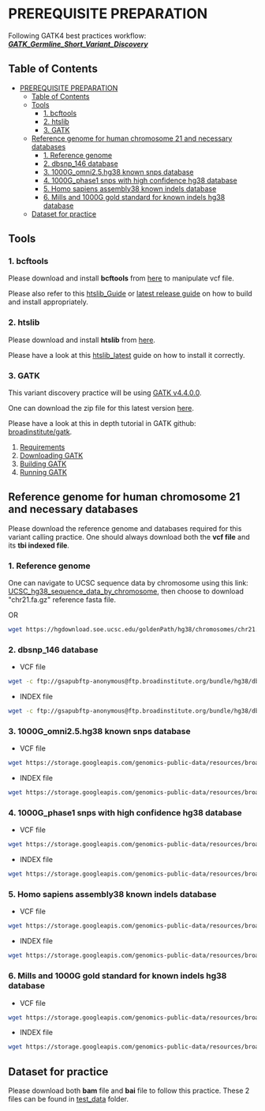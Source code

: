 # PREREQUISITE PREPARATION

Following GATK4 best practices workflow: **_[GATK_Germline_Short_Variant_Discovery](https://gatk.broadinstitute.org/hc/en-us/articles/360035535932-Germline-short-variant-discovery-SNPs-Indels-)_**

## Table of Contents

- [PREREQUISITE PREPARATION](#prerequisite-preparation)
  - [Table of Contents](#table-of-contents)
  - [Tools](#tools)
    - [1. bcftools](#1-bcftools)
    - [2. htslib](#2-htslib)
    - [3. GATK](#3-gatk)
  - [Reference genome for human chromosome 21 and necessary databases](#reference-genome-for-human-chromosome-21-and-necessary-databases)
    - [1. Reference genome](#1-reference-genome)
    - [2. dbsnp\_146 database](#2-dbsnp_146-database)
    - [3. 1000G\_omni2.5.hg38 known snps database](#3-1000g_omni25hg38-known-snps-database)
    - [4. 1000G\_phase1 snps with high confidence hg38 database](#4-1000g_phase1-snps-with-high-confidence-hg38-database)
    - [5. Homo sapiens assembly38 known indels database](#5-homo-sapiens-assembly38-known-indels-database)
    - [6. Mills and 1000G gold standard for known indels hg38 database](#6-mills-and-1000g-gold-standard-for-known-indels-hg38-database)
  - [Dataset for practice](#dataset-for-practice)

## Tools

### 1. bcftools

Please download and install **bcftools** from [here](https://github.com/samtools/bcftools/releases/download/1.17/bcftools-1.17.tar.bz2) to manipulate vcf file.

Please also refer to this [htslib_Guide](http://www.htslib.org/download/) or [latest release guide](https://github.com/samtools/bcftools/releases/latest/) on how to build and install appropriately.

### 2. htslib

Please download and install **htslib** from [here](https://github.com/samtools/htslib/releases/download/1.17/htslib-1.17.tar.bz2).

Please have a look at this [htslib_latest](https://github.com/samtools/htslib/releases/tag/1.17) guide on how to install it correctly.

### 3. GATK

This variant discovery practice will be using [GATK v4.4.0.0](https://github.com/broadinstitute/gatk/releases).

One can download the zip file for this latest version [here](https://github.com/broadinstitute/gatk/releases/download/4.4.0.0/gatk-4.4.0.0.zip).

Please have a look at this in depth tutorial in GATK github: [broadinstitute/gatk](https://github.com/broadinstitute/gatk).

1. [Requirements](https://github.com/broadinstitute/gatk#requirements)
2. [Downloading GATK](https://github.com/broadinstitute/gatk#downloading)
3. [Building GATK](https://github.com/broadinstitute/gatk#building-gatk4)
4. [Running GATK](https://github.com/broadinstitute/gatk#running-gatk4)

## Reference genome for human chromosome 21 and necessary databases

Please download the reference genome and databases required for this variant calling practice. One should always download both the **vcf file** and its **tbi indexed file**.

### 1. Reference genome

One can navigate to UCSC sequence data by chromosome using this link: [UCSC_hg38_sequence_data_by_chromosome](https://hgdownload.soe.ucsc.edu/goldenPath/hg38/chromosomes/), then choose to download "chr21.fa.gz" reference fasta file.

OR

```bash
wget https://hgdownload.soe.ucsc.edu/goldenPath/hg38/chromosomes/chr21.fa.gz
```

### 2. dbsnp_146 database

- VCF file

```bash
wget -c ftp://gsapubftp-anonymous@ftp.broadinstitute.org/bundle/hg38/dbsnp_146.hg38.vcf.gz
```

- INDEX file

```bash
wget -c ftp://gsapubftp-anonymous@ftp.broadinstitute.org/bundle/hg38/dbsnp_146.hg38.vcf.gz.tbi
```

### 3. 1000G_omni2.5.hg38 known snps database

- VCF file

```bash
wget https://storage.googleapis.com/genomics-public-data/resources/broad/hg38/v0/1000G_omni2.5.hg38.vcf.gz
```

- INDEX file

```bash
wget https://storage.googleapis.com/genomics-public-data/resources/broad/hg38/v0/1000G_omni2.5.hg38.vcf.gz.tbi
```

### 4. 1000G_phase1 snps with high confidence hg38 database

- VCF file

```bash
wget https://storage.googleapis.com/genomics-public-data/resources/broad/hg38/v0/1000G_phase1.snps.high_confidence.hg38.vcf.gz
```

- INDEX file

```bash
wget https://storage.googleapis.com/genomics-public-data/resources/broad/hg38/v0/1000G_phase1.snps.high_confidence.hg38.vcf.gz.tbi
```

### 5. Homo sapiens assembly38 known indels database

- VCF file

```bash
wget https://storage.googleapis.com/genomics-public-data/resources/broad/hg38/v0/Homo_sapiens_assembly38.known_indels.vcf.gz
```

- INDEX file

```bash
wget https://storage.googleapis.com/genomics-public-data/resources/broad/hg38/v0/Homo_sapiens_assembly38.known_indels.vcf.gz.tbi
```

### 6. Mills and 1000G gold standard for known indels hg38 database

- VCF file

```bash
wget https://storage.googleapis.com/genomics-public-data/resources/broad/hg38/v0/Mills_and_1000G_gold_standard.indels.hg38.vcf.gz
```

- INDEX file

```bash
wget https://storage.googleapis.com/genomics-public-data/resources/broad/hg38/v0/Mills_and_1000G_gold_standard.indels.hg38.vcf.gz.tbi
```

## Dataset for practice

Please download both **bam** file and **bai** file to follow this practice.
These 2 files can be found in [test_data](./test_data/) folder.
